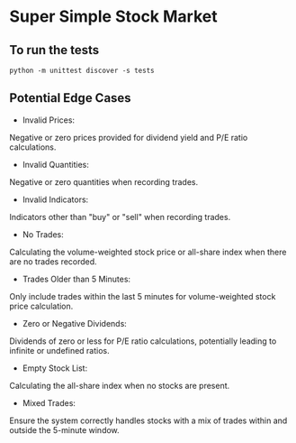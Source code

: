 # Super Simple Stock Market

## To run the tests

```
python -m unittest discover -s tests
```

## Potential Edge Cases

- Invalid Prices:

Negative or zero prices provided for dividend yield and P/E ratio calculations.

- Invalid Quantities:

Negative or zero quantities when recording trades.

- Invalid Indicators:

Indicators other than "buy" or "sell" when recording trades.

- No Trades:

Calculating the volume-weighted stock price or all-share index when there are no trades recorded.

- Trades Older than 5 Minutes:

Only include trades within the last 5 minutes for volume-weighted stock price calculation.

- Zero or Negative Dividends:

Dividends of zero or less for P/E ratio calculations, potentially leading to infinite or undefined ratios.

- Empty Stock List:

Calculating the all-share index when no stocks are present.

- Mixed Trades:

Ensure the system correctly handles stocks with a mix of trades within and outside the 5-minute window.
